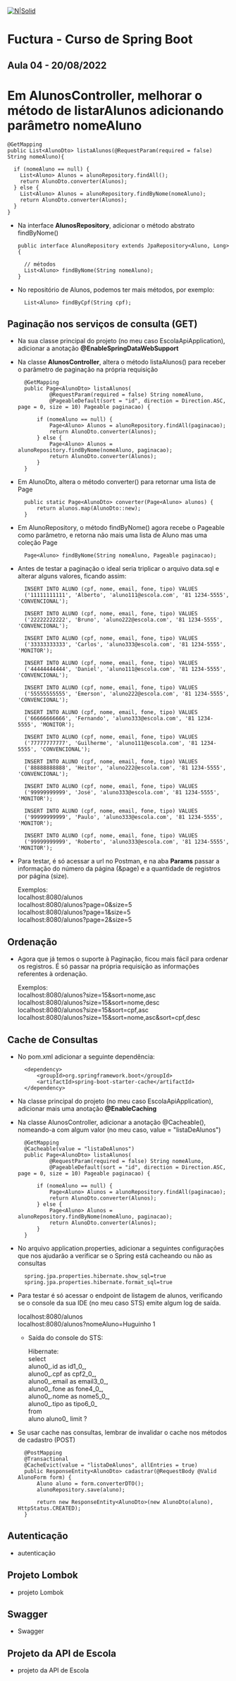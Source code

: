 [![N|Solid](https://encrypted-tbn0.gstatic.com/images?q=tbn:ANd9GcTCpE4j0_9z28bBm16L_pnFlq4ip65HWKlx9-Vg_lzQ&s)](https://encrypted-tbn0.gstatic.com/images?q=tbn:ANd9GcTCpE4j0_9z28bBm16L_pnFlq4ip65HWKlx9-Vg_lzQ&s)

# Fuctura - Curso de Spring Boot

## Aula 04 - 20/08/2022

# Em **AlunosController**, melhorar o método de listarAlunos adicionando parâmetro nomeAluno

	@GetMapping
	public List<AlunoDto> listaAlunos(@RequestParam(required = false) String nomeAluno){
		
	  if (nomeAluno == null) {
	    List<Aluno> Alunos = alunoRepository.findAll();
	    return AlunoDto.converter(Alunos);
	  } else {
	    List<Aluno> Alunos = alunoRepository.findByNome(nomeAluno);
	    return AlunoDto.converter(Alunos);
	  }
	}


- Na interface **AlunosRepository**, adicionar o método abstrato findByNome()

      public interface AlunoRepository extends JpaRepository<Aluno, Long> {

        // métodos
        List<Aluno> findByNome(String nomeAluno);
      }

- No repositório de Alunos, podemos ter mais métodos, por exemplo:
        
        List<Aluno> findByCpf(String cpf);


## Paginação nos serviços de consulta (GET)

- Na sua classe principal do projeto (no meu caso EscolaApiApplication), adicionar a anotação **@EnableSpringDataWebSupport**

- Na classe **AlunosController**, altera o método listaAlunos() para receber o parâmetro de paginação na própria requisição

		@GetMapping
		public Page<AlunoDto> listaAlunos(
				@RequestParam(required = false) String nomeAluno,
				@PageableDefault(sort = "id", direction = Direction.ASC, page = 0, size = 10) Pageable paginacao) {

			if (nomeAluno == null) {
				Page<Aluno> Alunos = alunoRepository.findAll(paginacao);
				return AlunoDto.converter(Alunos);
			} else {
				Page<Aluno> Alunos = alunoRepository.findByNome(nomeAluno, paginacao);
				return AlunoDto.converter(Alunos);
			}
		}


- Em AlunoDto, altera o método converter() para retornar uma lista de Page<AlunoDto> 

        public static Page<AlunoDto> converter(Page<Aluno> alunos) {
            return alunos.map(AlunoDto::new);
        }

- Em AlunoRepository, o método findByNome() agora recebe o Pageable como parâmetro, e retorna não mais uma lista de Aluno mas uma coleção Page<Aluno>

	    Page<Aluno> findByNome(String nomeAluno, Pageable paginacao);

- Antes de testar a paginação o ideal seria triplicar o arquivo data.sql e alterar alguns valores, ficando assim:


		INSERT INTO ALUNO (cpf, nome, email, fone, tipo) VALUES  
		('11111111111', 'Alberto', 'aluno111@escola.com', '81 1234-5555', 'CONVENCIONAL');

		INSERT INTO ALUNO (cpf, nome, email, fone, tipo) VALUES  
		('22222222222', 'Bruno', 'aluno222@escola.com', '81 1234-5555', 'CONVENCIONAL');

		INSERT INTO ALUNO (cpf, nome, email, fone, tipo) VALUES  
		('33333333333', 'Carlos', 'aluno333@escola.com', '81 1234-5555', 'MONITOR');

		INSERT INTO ALUNO (cpf, nome, email, fone, tipo) VALUES  
		('44444444444', 'Daniel', 'aluno111@escola.com', '81 1234-5555', 'CONVENCIONAL');

		INSERT INTO ALUNO (cpf, nome, email, fone, tipo) VALUES  
		('55555555555', 'Emerson', 'aluno222@escola.com', '81 1234-5555', 'CONVENCIONAL');

		INSERT INTO ALUNO (cpf, nome, email, fone, tipo) VALUES  
		('66666666666', 'Fernando', 'aluno333@escola.com', '81 1234-5555', 'MONITOR');

		INSERT INTO ALUNO (cpf, nome, email, fone, tipo) VALUES  
		('77777777777', 'Guilherme', 'aluno111@escola.com', '81 1234-5555', 'CONVENCIONAL');

		INSERT INTO ALUNO (cpf, nome, email, fone, tipo) VALUES  
		('88888888888', 'Heitor', 'aluno222@escola.com', '81 1234-5555', 'CONVENCIONAL');

		INSERT INTO ALUNO (cpf, nome, email, fone, tipo) VALUES  
		('99999999999', 'José', 'aluno333@escola.com', '81 1234-5555', 'MONITOR');

		INSERT INTO ALUNO (cpf, nome, email, fone, tipo) VALUES  
		('99999999999', 'Paulo', 'aluno333@escola.com', '81 1234-5555', 'MONITOR');

		INSERT INTO ALUNO (cpf, nome, email, fone, tipo) VALUES  
		('99999999999', 'Roberto', 'aluno333@escola.com', '81 1234-5555', 'MONITOR');


- Para testar, é só acessar a url no Postman, e na aba **Params** passar a informação do número da página (&page) e a quantidade de registros por página (size). <br>

  Exemplos:  <br>
  localhost:8080/alunos <br>
  localhost:8080/alunos?page=0&size=5 <br>
  localhost:8080/alunos?page=1&size=5 <br>
  localhost:8080/alunos?page=2&size=5 <br>


## Ordenação

- Agora que já temos o suporte à Paginação, ficou mais fácil para ordenar os registros. É só passar na própria requisição as informações referentes à ordenação.

    Exemplos: <br>
	localhost:8080/alunos?size=15&sort=nome,asc <br>
	localhost:8080/alunos?size=15&sort=nome,desc <br>
	localhost:8080/alunos?size=15&sort=cpf,asc  <br>
	localhost:8080/alunos?size=15&sort=nome,asc&sort=cpf,desc  <br>



## Cache de Consultas

- No pom.xml adicionar a seguinte dependência:
	
		<dependency>
		    <groupId>org.springframework.boot</groupId>
		    <artifactId>spring-boot-starter-cache</artifactId>
		</dependency>

- Na classe principal do projeto (no meu caso EscolaApiApplication), adicionar mais uma anotação **@EnableCaching**
	
- Na classe AlunosController, adicionar a anotação @Cacheable(), nomeando-a com algum valor (no meu caso, value = "listaDeAlunos")
	
		@GetMapping
		@Cacheable(value = "listaDeAlunos")
		public Page<AlunoDto> listaAlunos(
				@RequestParam(required = false) String nomeAluno,
				@PageableDefault(sort = "id", direction = Direction.ASC, page = 0, size = 10) Pageable paginacao) {

			if (nomeAluno == null) {
				Page<Aluno> Alunos = alunoRepository.findAll(paginacao);
				return AlunoDto.converter(Alunos);
			} else {
				Page<Aluno> Alunos = alunoRepository.findByNome(nomeAluno, paginacao);
				return AlunoDto.converter(Alunos);
			}
		}
	
- No arquivo application.properties, adicionar a seguintes configurações que nos ajudarão a verificar se o Spring está cacheando ou não as consultas
	
		spring.jpa.properties.hibernate.show_sql=true
		spring.jpa.properties.hibernate.format_sql=true
	
- Para testar é só acessar o endpoint de listagem de alunos, verificando se o console da sua IDE (no meu caso STS) emite algum log de saída.
	
	localhost:8080/alunos <br>
	localhost:8080/alunos?nomeAluno=Huguinho 1 <br>

	- Saída do console do STS:
	
		Hibernate: <br> 
		    select <br>
			aluno0_.id as id1_0_, <br>
			aluno0_.cpf as cpf2_0_, <br>
			aluno0_.email as email3_0_, <br>
			aluno0_.fone as fone4_0_, <br>
			aluno0_.nome as nome5_0_, <br>
			aluno0_.tipo as tipo6_0_  <br>
		    from <br>
			aluno aluno0_ limit ?	 <br>
	
- Se usar cache nas consultas, lembrar de invalidar o cache nos métodos	de cadastro (POST)
	
		@PostMapping
		@Transactional
		@CacheEvict(value = "listaDeAlunos", allEntries = true)
		public ResponseEntity<AlunoDto> cadastrar(@RequestBody @Valid AlunoForm form) {
			Aluno aluno = form.converterDTO();
			alunoRepository.save(aluno);

			return new ResponseEntity<AlunoDto>(new AlunoDto(aluno), HttpStatus.CREATED);
		}		
	
## Autenticação

- autenticação

## Projeto Lombok

- projeto Lombok

## Swagger

- Swagger

## Projeto da API de Escola

- projeto da API de Escola



